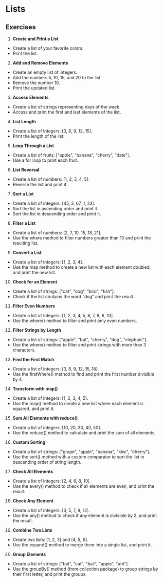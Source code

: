 # Lists


## Exercises

1. **Create and Print a List**
* Create a list of your favorite colors.
* Print the list.
  
2. **Add and Remove Elements**
* Create an empty list of integers.
* Add the numbers 5, 10, 15, and 20 to the list.
* Remove the number 10.
* Print the updated list.

3. **Access Elements**
* Create a list of strings representing days of the week.
* Access and print the first and last elements of the list.

4. **List Length**
* Create a list of integers: [3, 6, 9, 12, 15].
* Print the length of the list.

5. **Loop Through a List**
* Create a list of fruits: ["apple", "banana", "cherry", "date"].
* Use a for loop to print each fruit.

6. **List Reversal**
* Create a list of numbers: [1, 2, 3, 4, 5].
* Reverse the list and print it.

7. **Sort a List**
* Create a list of integers: [45, 3, 67, 1, 23].
* Sort the list in ascending order and print it.
* Sort the list in descending order and print it.

8. **Filter a List**
* Create a list of numbers: [2, 7, 10, 15, 18, 21].
* Use the where method to filter numbers greater than 10 and print the resulting list.

9. **Convert a List**
* Create a list of integers: [1, 2, 3, 4].
* Use the map method to create a new list with each element doubled, and print the new list.

10. **Check for an Element**
* Create a list of strings: ["cat", "dog", "bird", "fish"].
* Check if the list contains the word "dog" and print the result.

11. **Filter Even Numbers**
* Create a list of integers: [1, 2, 3, 4, 5, 6, 7, 8, 9, 10].
* Use the where() method to filter and print only even numbers.

12. **Filter Strings by Length**
* Create a list of strings: ["apple", "bat", "cherry", "dog", "elephant"].
* Use the where() method to filter and print strings with more than 3 characters.

13. **Find the First Match**
* Create a list of integers: [3, 6, 9, 12, 15, 18].
* Use the firstWhere() method to find and print the first number divisible by 4.

14. **Transform with map()**
* Create a list of integers: [1, 2, 3, 4, 5].
* Use the map() method to create a new list where each element is squared, and print it.

15. **Sum All Elements with reduce()**
* Create a list of integers: [10, 20, 30, 40, 50].
* Use the reduce() method to calculate and print the sum of all elements.

16. **Custom Sorting**
* Create a list of strings: ["grape", "apple", "banana", "kiwi", "cherry"].
* Use the sort() method with a custom comparator to sort the list in descending order of string length.

17. **Check All Elements**
* Create a list of integers: [2, 4, 6, 8, 10].
* Use the every() method to check if all elements are even, and print the result.

18. **Check Any Element**
* Create a list of integers: [3, 5, 7, 9, 12].
* Use the any() method to check if any element is divisible by 2, and print the result.

19. **Combine Two Lists**
* Create two lists: [1, 2, 3] and [4, 5, 6].
* Use the expand() method to merge them into a single list, and print it.

20. **Group Elements**
* Create a list of strings: ["bat", "cat", "ball", "apple", "ant"].
* Use the groupBy() method (from collection package) to group strings by their first letter, and print the groups.

  
  
  
